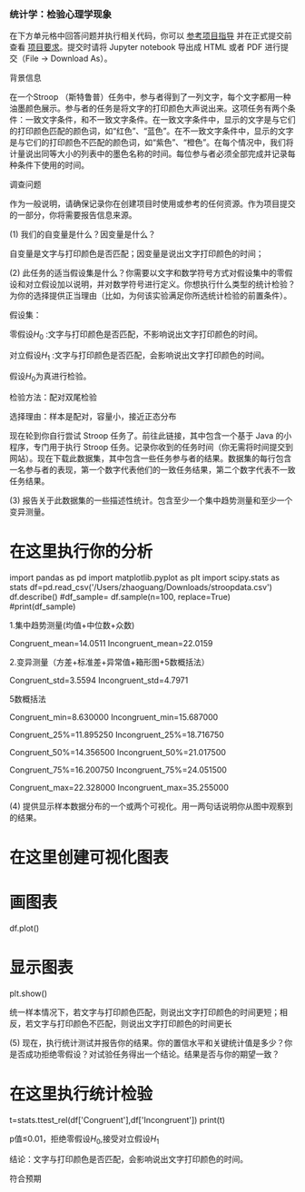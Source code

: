 
### 统计学：检验心理学现象

在下方单元格中回答问题并执行相关代码，你可以 [参考项目指导](https://github.com/udacity/new-dand-advanced-china/blob/master/%E6%A3%80%E9%AA%8C%E5%BF%83%E7%90%86%E5%AD%A6%E7%8E%B0%E8%B1%A1/%E7%BB%9F%E8%AE%A1%E5%AD%A6%EF%BC%9A%E6%A3%80%E9%AA%8C%E5%BF%83%E7%90%86%E5%AD%A6%E7%8E%B0%E8%B1%A1.md) 并在正式提交前查看 [项目要求](https://review.udacity.com/#!/rubrics/305/view)。提交时请将 Jupyter notebook 导出成 HTML 或者 PDF 进行提交（File -> Download As）。

背景信息

在一个Stroop （斯特鲁普）任务中，参与者得到了一列文字，每个文字都用一种油墨颜色展示。参与者的任务是将文字的打印颜色大声说出来。这项任务有两个条件：一致文字条件，和不一致文字条件。在一致文字条件中，显示的文字是与它们的打印颜色匹配的颜色词，如“红色”、“蓝色”。在不一致文字条件中，显示的文字是与它们的打印颜色不匹配的颜色词，如“紫色”、“橙色”。在每个情况中，我们将计量说出同等大小的列表中的墨色名称的时间。每位参与者必须全部完成并记录每种条件下使用的时间。

调查问题

作为一般说明，请确保记录你在创建项目时使用或参考的任何资源。作为项目提交的一部分，你将需要报告信息来源。

(1) 我们的自变量是什么？因变量是什么？

自变量是文字与打印颜色是否匹配；因变量是说出文字打印颜色的时间；

(2) 此任务的适当假设集是什么？你需要以文字和数学符号方式对假设集中的零假设和对立假设加以说明，并对数学符号进行定义。你想执行什么类型的统计检验？为你的选择提供正当理由（比如，为何该实验满足你所选统计检验的前置条件）。

假设集： 

零假设$H_0$ :文字与打印颜色是否匹配，不影响说出文字打印颜色的时间。

对立假设$H_1$ :文字与打印颜色是否匹配，会影响说出文字打印颜色的时间。

假设$H_0$为真进行检验。

检验方法：配对双尾检验

选择理由：样本是配对，容量小，接近正态分布
       

现在轮到你自行尝试 Stroop 任务了。前往此链接，其中包含一个基于 Java 的小程序，专门用于执行 Stroop 任务。记录你收到的任务时间（你无需将时间提交到网站）。现在下载此数据集，其中包含一些任务参与者的结果。数据集的每行包含一名参与者的表现，第一个数字代表他们的一致任务结果，第二个数字代表不一致任务结果。

(3) 报告关于此数据集的一些描述性统计。包含至少一个集中趋势测量和至少一个变异测量。

# 在这里执行你的分析
import  pandas as pd
import matplotlib.pyplot as plt
import scipy.stats as stats
df=pd.read_csv('/Users/zhaoguang/Downloads/stroopdata.csv')
df.describe()
#df_sample= df.sample(n=100, replace=True)
#print(df_sample)

1.集中趋势测量(均值+中位数+众数)



Congruent_mean=14.0511
Incongruent_mean=22.0159



2.变异测量（方差+标准差+异常值+箱形图+5数概括法）



Congruent_std=3.5594
Incongruent_std=4.7971




5数概括法


Congruent_min=8.630000	Incongruent_min=15.687000


Congruent_25%=11.895250	Incongruent_25%=18.716750


Congruent_50%=14.356500	Incongruent_50%=21.017500


Congruent_75%=16.200750	Incongruent_75%=24.051500


Congruent_max=22.328000	Incongruent_max=35.255000



(4) 提供显示样本数据分布的一个或两个可视化。用一两句话说明你从图中观察到的结果。

# 在这里创建可视化图表
# 画图表
df.plot()
# 显示图表
plt.show()


统一样本情况下，若文字与打印颜色匹配，则说出文字打印颜色的时间更短；相反，若文字与打印颜色不匹配，则说出文字打印颜色的时间更长

(5) 现在，执行统计测试并报告你的结果。你的置信水平和关键统计值是多少？你是否成功拒绝零假设？对试验任务得出一个结论。结果是否与你的期望一致？

# 在这里执行统计检验
t=stats.ttest_rel(df['Congruent'],df['Incongruent']) 
print(t)


p值$\le$0.01，拒绝零假设$H_0$,接受对立假设$H_1$

结论：文字与打印颜色是否匹配，会影响说出文字打印颜色的时间。

符合预期

